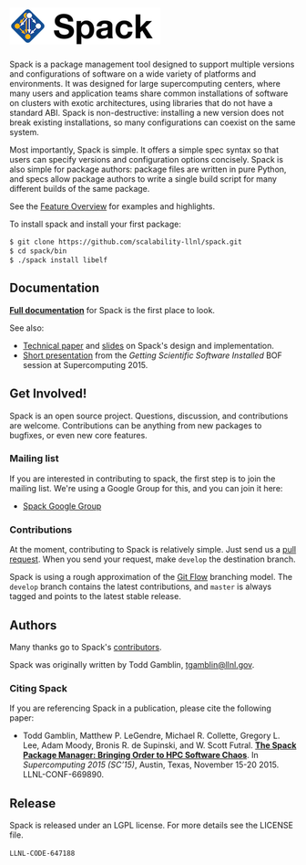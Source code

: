 ![image](share/spack/logo/spack-logo-text-64.png "Spack")
============

Spack is a package management tool designed to support multiple
versions and configurations of software on a wide variety of platforms
and environments. It was designed for large supercomputing centers,
where many users and application teams share common installations of
software on clusters with exotic architectures, using libraries that
do not have a standard ABI. Spack is non-destructive: installing a new
version does not break existing installations, so many configurations
can coexist on the same system.

Most importantly, Spack is simple. It offers a simple spec syntax so
that users can specify versions and configuration options
concisely. Spack is also simple for package authors: package files are
written in pure Python, and specs allow package authors to write a
single build script for many different builds of the same package.

See the
[Feature Overview](http://scalability-llnl.github.io/spack/features.html)
for examples and highlights.

To install spack and install your first package:

    $ git clone https://github.com/scalability-llnl/spack.git
    $ cd spack/bin
    $ ./spack install libelf

Documentation
----------------

[**Full documentation**](http://scalability-llnl.github.io/spack) for Spack is
the first place to look.

See also:
  * [Technical paper](http://www.computer.org/csdl/proceedings/sc/2015/3723/00/2807623.pdf) and
    [slides](https://tgamblin.github.io/files/Gamblin-Spack-SC15-Talk.pdf) on Spack's design and implementation.
  * [Short presentation](https://tgamblin.github.io/files/Gamblin-Spack-Lightning-Talk-BOF-SC15.pdf) from the *Getting Scientific Software Installed* BOF session at Supercomputing 2015.


Get Involved!
------------------------

Spack is an open source project.  Questions, discussion, and
contributions are welcome. Contributions can be anything from new
packages to bugfixes, or even new core features.

### Mailing list

If you are interested in contributing to spack, the first step is to
join the mailing list.  We're using a Google Group for this, and you
can join it here:

  * [Spack Google Group](https://groups.google.com/d/forum/spack)

### Contributions

At the moment, contributing to Spack is relatively simple.  Just send us
a [pull request](https://help.github.com/articles/using-pull-requests/).
When you send your request, make ``develop`` the destination branch.

Spack is using a rough approximation of the [Git
Flow](http://nvie.com/posts/a-successful-git-branching-model/)
branching model.  The ``develop`` branch contains the latest
contributions, and ``master`` is always tagged and points to the
latest stable release.


Authors
----------------
Many thanks go to Spack's [contributors](https://github.com/scalability-llnl/spack/graphs/contributors).

Spack was originally written by Todd Gamblin, tgamblin@llnl.gov.

### Citing Spack

If you are referencing Spack in a publication, please cite the following paper:

 * Todd Gamblin, Matthew P. LeGendre, Michael R. Collette, Gregory L. Lee,
   Adam Moody, Bronis R. de Supinski, and W. Scott Futral.
   [**The Spack Package Manager: Bringing Order to HPC Software Chaos**](http://www.computer.org/csdl/proceedings/sc/2015/3723/00/2807623.pdf).
   In *Supercomputing 2015 (SC’15)*, Austin, Texas, November 15-20 2015. LLNL-CONF-669890.

Release
----------------
Spack is released under an LGPL license.  For more details see the
LICENSE file.

``LLNL-CODE-647188``
